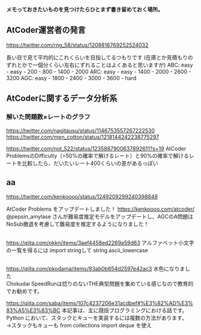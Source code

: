 **メモっておきたいものを見つけたらひとまず書き留めておく場所。**

## AtCoder運営者の発言

https://twitter.com/rng_58/status/1208816769252524032

長い目で見て平均的にこれくらいを目指してるつもりです (在庫とか見積もりのずれとかで一個分くらい左右にずれることはよくあると思いますが)
ABC: easy - easy -  200 -  800 - 1400 - 2000
ARC: easy - easy - 1400 - 2000 - 2600 - 3200
AGC: easy - 1800 - 2400 - 3000 - 3600 - hard


## AtCoderに関するデータ分析系
### 解いた問題数×レートのグラフ

https://twitter.com/nagitausu/status/1146753557267222530
https://twitter.com/men_cotton/status/1218144242238775297

https://twitter.com/not_522/status/1235867900637892611?s=19
AtCoder ProblemsのDifficulty（=50%の確率で解けるレート）と90%の確率で解けるレートを比較したら、だいたいレート400くらいの差があるっぽい


## aa

https://twitter.com/kenkoooo/status/1249209299240398848

AtCoder Problems をアップデートしました！
https://kenkoooo.com/atcoder/
@pepsin_amylase
 さんが難易度推定モデルをアップデートし、AGCのA問題はNoSub撤退を考慮して難易度を推定するようになりました！


## 

https://qiita.com/okkn/items/3aef4458ed2269a59d63
アルファベット小文字の一覧を得るには
import stringして
string.ascii_lowercase



## 

https://qiita.com/pkodama/items/93ab0b654d2597e42ac3
水色になりました  
Chokudai SpeedRunは捻りのないTHE典型問題を集めている感じなので教育的でお勧めです。

https://qiita.com/saba/items/107c4237206e31acdbef#%E3%82%AD%E3%83%A5%E3%83%BC
本記事は、主に競技プログラミングにおける話です。  
Python において、スタックとキューを実装するには複数の方法があります。  
→スタックもキューも
from collections import deque
を使え